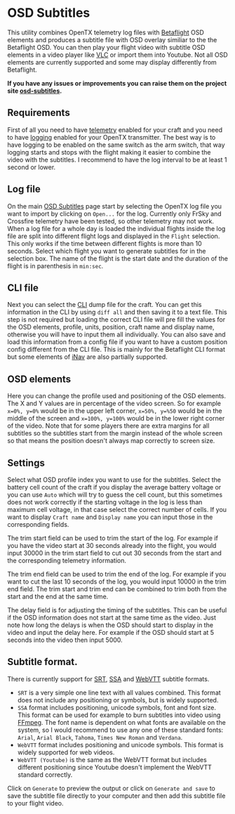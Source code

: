 # OSD Subtitles

This utility combines OpenTX telemetry log files with [Betaflight] OSD elements and produces a subtitle file with OSD overlay similiar to the the Betaflight OSD. You can then play your flight video with subtitle OSD elements in a video player like [VLC] or import them into Youtube. Not all OSD elements are currently supported and some may display differently from Betaflight.

**If you have any issues or improvements you can raise them on the project site [osd-subtitles].**

## Requirements
First of all you need to have [telemetry](https://oscarliang.com/sbus-smartport-telemetry-naze32/) enabled for your craft and you need to have [logging](https://oscarliang.com/log-gps-coordinates-taranis/) enabled for your OpenTX transmitter. The best way is to have logging to be enabled on the same switch as the arm switch, that way logging starts and stops with the flight making it easier to combine the video with the subtitles. I recommend to have the log interval to be at least 1 second or lower.

## Log file
On the main [OSD Subtitles] page start by selecting the OpenTX log file you want to import by clicking on `Open...` for the log. Currently only FrSky and Crossfire telemetry have been tested, so other telemetry may not work. When a log file for a whole day is loaded the individual flights inside the log file are split into different flight logs and displayed in the `Flight` selection. This only works if the time between different flights is more than 10 seconds. Select which flight you want to generate subtitles for in the selection box. The name of the flight is the start date and the duration of the flight is in parenthesis in `min:sec`.

## CLI file
Next you can select the [CLI](https://oscarliang.com/betaflight-cli-explained/) dump file for the craft. You can get this information in the CLI by using `diff all` and then saving it to a text file. This step is not required but loading the correct CLI file will pre fill the values for the OSD elements, profile, units, position, craft name and display name, otherwise you will have to input them all individually. You can also save and load this information from a config file if you want to have a custom position config different from the CLI file. This is mainly for the Betaflight CLI format but some elements of [iNav] are also partially supported.

## OSD elements
Here you can change the profile used and positioning of the OSD elements. The X and Y values are in percentage of the video screen. So for example `x=0%, y=0%` would be in the upper left corner, `x=50%, y=%50` would be in the middle of the screen and `x=100%, y=100%` would be in the lower right corner of the video. Note that for some players there are extra margins for all subtitles so the subtitles start from the margin instead of the whole screen so that means the position doesn't always map correctly to screen size.

## Settings
Select what OSD profile index you want to use for the subtitles. Select the battery cell count of the craft if you display the average battery voltage or you can use `Auto` which will try to guess the cell count, but this sometimes does not work correctly if the starting voltage in the log is less than maximum cell voltage, in that case select the correct number of cells. If you want to display `Craft name` and `Display name` you can input those in the corresponding fields.

The trim start field can be used to trim the start of the log. For example if you have the video start at 30 seconds already into the flight, you would input 30000 in the trim start field to cut out 30 seconds from the start and the corresponding telemetry information.

The trim end field can be used to trim the end of the log. For example if you want to cut the last 10 seconds of the log, you would input 10000 in the trim end field. The trim start and trim end can be combined to trim both from the start and the end at the same time.

The delay field is for adjusting the timing of the subtitles. This can be useful if the OSD information does not start at the same time as the video. Just note how long the delays is when the OSD should start to display in the video and input the delay here. For example if the OSD should start at 5 seconds into the video then input 5000.

## Subtitle format.

There is currently support for [SRT], [SSA] and [WebVTT] subtitle formats.

- `SRT` is a very simple one line text with all values combined. This format does not include any positioning or symbols, but is widely supported.
- `SSA` format includes positioning, unicode symbols, font and font size. This format can be used for example to burn subtitles into video using [FFmpeg]. The font name is dependent on what fonts are available on the system, so I would recommend to use any one of these standard fonts: `Arial`, `Arial Black`, `Tahoma`, `Times New Roman` and `Verdana`.
- `WebVTT` format includes positioning and unicode symbols. This format is widely supported for web videos.
- `WebVTT (Youtube)` is the same as the WebVTT format but includes different positioning since Youtube doesn't implement the WebVTT standard correctly.

Click on `Generate` to preview the output or click on `Generate and save` to save the subtitle file directly to your computer and then add this subtitle file to your flight video.

[osd-subtitles]: https://github.com/kristjanbjarni/osd-subtitles/
[OSD Subtitles]: https://kristjanbjarni.github.io/osd-subtitles/
[Betaflight]: https://betaflight.com/
[VLC]: https://www.videolan.org
[SRT]: https://en.wikipedia.org/wiki/SubRip
[WebVTT]: https://www.w3.org/TR/webvtt1/
[SSA]: https://en.wikipedia.org/wiki/SubStation_Alpha
[FFmpeg]: https://trac.ffmpeg.org/wiki/HowToBurnSubtitlesIntoVideo
[iNav]: https://github.com/inavFlight/inav/wiki

